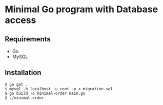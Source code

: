 # Minimal Go program with Database access

## Requirements
- Go
- MySQL

## Installation
```
$ go get .
$ mysql -h localhost -u root -p < migration.sql
$ go build -o minimal-order main.go
$ ./minimal-order
```
